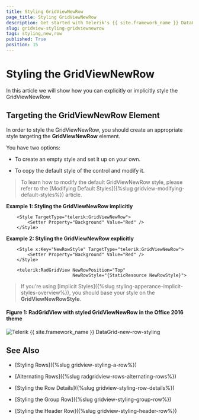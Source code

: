 ```yaml
---
title: Styling GridViewNewRow
page_title: Styling GridViewNewRow
description: Get started with Telerik's {{ site.framework_name }} DataGrid and learn how to you can explicitly or implicitly style the GridViewNewRow.
slug: gridview-styling-gridviewnewrow
tags: styling,new,row
published: True
position: 15
---
```


# Styling the GridViewNewRow

In this article we will show how you can explicitly or implicitly style the GridViewNewRow.

## Targeting the GridViewNewRow Element

In order to style the GridViewNewRow, you should create an appropriate style targeting the __GridViewNewRow__ element.

You have two options:

* To create an empty style and set it up on your own.

* To copy the default style of the control and modify it.

>To learn how to modify the default GridViewNewRow style, please refer to the [Modifying Default Styles]({%slug gridview-modifying-default-styles%}) article.

__Example 1: Styling the GridViewNewRow implicitly__

```XAML
	<Style TargetType="telerik:GridViewNewRow">
        <Setter Property="Background" Value="Red" />
    </Style>
```

__Example 2: Styling the GridViewNewRow explicitly__

```XAML
    <Style x:Key="NewRowStyle" TargetType="telerik:GridViewNewRow">
        <Setter Property="Background" Value="Red" />
    </Style>

    <telerik:RadGridView NewRowPosition="Top"
                         NewRowStyle="{StaticResource NewRowStyle}">
```

>If you're using [Implicit Styles]({%slug styling-apperance-implicit-styles-overview%}), you should base your style on the __GridViewNewRowStyle__.

#### __Figure 1: RadGridView with styled GridViewNewRow in the Office 2016 theme__

![Telerik {{ site.framework_name }} DataGrid-new-row-styling](images/gridview-newrow-styling.png)

## See Also

 * [Styling Rows]({%slug gridview-styling-a-row%})

 * [Alternating Rows]({%slug radgridview-rows-alternating-rows%})

 * [Styling the Row Details]({%slug gridview-styling-row-details%})

 * [Styling the Group Row]({%slug gridview-styling-group-row%})

 * [Styling the Header Row]({%slug gridview-styling-header-row%})
